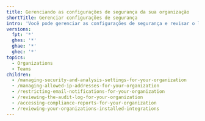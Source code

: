 ```yaml
---
title: Gerenciando as configurações de segurança da sua organização
shortTitle: Gerenciar configurações de segurança
intro: 'Você pode gerenciar as configurações de segurança e revisar o log de auditoria{% ifversion ghec %}, relatórios de conformidade,{% endif %} e integrações para a sua organização.'
versions:
  fpt: '*'
  ghes: '*'
  ghae: '*'
  ghec: '*'
topics:
  - Organizations
  - Teams
children:
  - /managing-security-and-analysis-settings-for-your-organization
  - /managing-allowed-ip-addresses-for-your-organization
  - /restricting-email-notifications-for-your-organization
  - /reviewing-the-audit-log-for-your-organization
  - /accessing-compliance-reports-for-your-organization
  - /reviewing-your-organizations-installed-integrations
---
```


